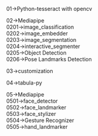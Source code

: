 01->Python-tesseract  with opencv
 
02->Mediapipe  
0201->image_classification  
0202->image_embedder  
0203->image_segmentation  
0204->interactive_segmenter  
0205->Object Detection  
0206->Pose Landmarks Detection  
  
03->customization  
  
04->tabula-py  
  
05->Mediapipe  
0501->face_detector  
0502->face_landmarker  
0503->face_stylizer  
0504->Gesture Recognizer  
0505->hand_landmarker




  


  


